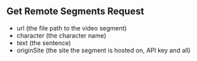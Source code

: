 
## Get Remote Segments Request
- url (the file path to the video segment)
- character (the character name)
- text (the sentence)
- originSite (the site the segment is hosted on, API key and all)

